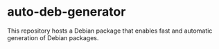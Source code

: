 # auto-deb-generator
This repository hosts a Debian package that enables fast and automatic generation of Debian packages.
